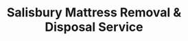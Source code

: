 ---
layout: location.njk
title: Salisbury Mattress Removal & Disposal Service
description: Professional mattress removal in Salisbury, Maryland. Next-day pickup  Licensed service for Eastern Shore's capital city with university and commercial hub convenience.
permalink: /mattress-removal/maryland/salisbury/
city: Salisbury
state: Maryland
stateSlug: maryland
tier: 2
coordinates: 
  lat: 38.3606
  lng: -75.5994
pricing:
  startingPrice: 125
  single: 125
  queen: 155
  king: 180
  boxSpring: 30
pageContent:
  heroDescription: "Professional mattress removal service in Salisbury, Maryland - capital of the Eastern Shore.  with next-day pickup for university families, regional professionals, and Delmarva Peninsula communities. Licensed service bringing urban convenience to Maryland's crossroads city."
  aboutService: "Salisbury's specialized mattress removal service, crafted for the Eastern Shore's dynamic hub character. As Maryland's largest Eastern Shore city with 33,250 residents, we serve the crossroads of Delmarva Peninsula where US Route 13 meets Route 50. From Salisbury University student housing near Camden to executive homes in Newtown Historic District, our service handles everything from semester turnovers to waterfront property transitions. Unlike basic hauling services, we're part of a nationwide program that has recycled over 1 million mattresses, delivering professional environmental solutions that match Salisbury's role as regional economic center while serving a community balancing university energy with maritime traditions."
  serviceAreasIntro: "We provide comprehensive mattress pickup services throughout Salisbury's diverse metro area, from historic districts to university neighborhoods:"
  regulationsCompliance: "As a specialized mattress removal service with over 1 million mattresses recycled nationwide, we complement Wicomico County's permit-based bulk waste system at Newland Park Landfill. While county residents can dispose of mattresses through the convenience center system with yearly household permits, our professional service eliminates permit paperwork and facility transportation. Our proven environmental program ensures 90% material recovery through certified recycling facilities, exceeding standard disposal options available through Wicomico County Solid Waste Division."
  environmentalImpact: "Every mattress we collect in Salisbury supports the Eastern Shore's environmental stewardship and the region's growing sustainability leadership. Through our certified recycling network that has processed over 1 million mattresses nationwide, we recover steel springs, foam, cotton, and wood components rather than relying on regional landfill capacity. Our service manages Salisbury's unique furniture turnover - from university housing transitions to regional business relocations - ensuring materials receive proper processing through our proven environmental program while protecting the Wicomico River watershed and Chesapeake Bay region."
  howItWorksScheduling: "University and regional business-friendly scheduling throughout Salisbury with coordination around semester schedules, commercial port operations, and the bustling pace of the Eastern Shore's primary city. We accommodate student housing logistics, historic district access needs, and the diverse expectations of a regional metropolitan center."
  howItWorksService: "Our licensed and insured team handles mattress removal from university housing, historic Victorian homes, modern suburban developments, and waterfront properties throughout Salisbury, understanding both college town dynamics and Eastern Shore professional community standards."
  howItWorksDisposal: "Your mattress joins our nationwide environmental achievement of recycling over 1 million mattresses. Unlike county landfill disposal, we ensure 90% material recovery through our certified recycling network, with components processed at specialized facilities that exceed Maryland's environmental standards while protecting the critical Chesapeake Bay watershed."
  sidebarStats:
    mattressesRemoved: "2,847"
neighborhoods: [
  {
    "name": "Downtown Plaza",
    "zipCodes": [
      "21801"
    ]
  },
  {
    "name": "Camden Historic District",
    "zipCodes": [
      "21801"
    ]
  },
  {
    "name": "Newtown Historic District",
    "zipCodes": [
      "21801"
    ]
  },
  {
    "name": "University Area",
    "zipCodes": [
      "21801"
    ]
  },
  {
    "name": "North Salisbury",
    "zipCodes": [
      "21802"
    ]
  },
  {
    "name": "Eastern Developments",
    "zipCodes": [
      "21803"
    ]
  },
  {
    "name": "South Salisbury",
    "zipCodes": [
      "21804"
    ]
  },
  {
    "name": "Mill Street District",
    "zipCodes": [
      "21801"
    ]
  },
  {
    "name": "Church Street Corridor",
    "zipCodes": [
      "21801"
    ]
  },
  {
    "name": "Riverside Drive Area",
    "zipCodes": [
      "21801"
    ]
  },
  {
    "name": "Pine Bluff",
    "zipCodes": [
      "21801"
    ]
  },
  {
    "name": "Westwood",
    "zipCodes": [
      "21801"
    ]
  },
  {
    "name": "Johnson Lake",
    "zipCodes": [
      "21804"
    ]
  },
  {
    "name": "Pemberton Drive",
    "zipCodes": [
      "21804"
    ]
  },
  {
    "name": "Beaglin Park Drive",
    "zipCodes": [
      "21804"
    ]
  }
]
zipCodes: [
  "21801",
  "21802",
  "21803",
  "21804"
]
recyclingPartners: [
  "Wicomico County Solid Waste Division",
  "Certified Mattress Recycling Network", 
  "Regional Environmental Processing Centers"
]
localRegulations: "Wicomico County operates eleven convenience centers accepting mattresses as bulky refuse with valid household permits (renewable yearly at $25). County facilities process 290 tons of daily waste through the Newland Park system. Our professional mattress removal service provides convenient door-to-door pickup that eliminates permit requirements and facility transportation while our proven program ensures maximum material recovery rather than standard landfill processing."
nearbyCities: [
  {
    "name": "Baltimore",
    "slug": "baltimore",
    "distance": 120,
    "isSuburb": false
  },
  {
    "name": "Annapolis",
    "slug": "annapolis",
    "distance": 110,
    "isSuburb": false
  }
]
reviews:
  count: 84
  featured: [
  {
    "text": "Finals week chaos = mattress pickup nightmare, right? Wrong! These guys saved my sanity when my roommate bailed and left her old mattress behind. Showed up exactly when they said they would.",
    "author": "Tyler J.",
    "neighborhood": "University Area"
  },
  {
    "text": "My husband and I have been restoring our 1890s Victorian home in Camden for three years now, and we've worked with dozens of contractors and service providers. I can honestly say this mattress removal company exceeded our expectations in every way. They arrived precisely on schedule, wore protective shoe covers without being asked, and navigated our narrow servant's staircase with the kind of care you'd expect from professional movers handling antiques. When you're dealing with irreplaceable architectural details like our original carved newel post and hand-turned balusters, you appreciate that level of attention. The crew even took time to explain their recycling process, which aligns perfectly with our commitment to sustainable restoration practices. Worth every penny for the peace of mind alone.",
    "author": "Margaret Chen-Williams",
    "neighborhood": "Camden Historic District"  
  },
  {
    "text": "Company relocation meant I needed everything handled fast. One phone call, next day pickup. Done.",
    "author": "Dave R.",
    "neighborhood": "North Salisbury"
  }
]
faqs: [
  {
    "question": "How much does mattress removal cost in Salisbury?",
    "answer": "Mattress removal in Salisbury starts at $125 for a single mattress. Two-piece sets (mattress + box spring) cost $155, and three-piece sets are $180. All pricing includes pickup, transportation, and eco-friendly recycling through our proven environmental program."
  },
  {
    "question": "Do you accommodate university schedules and student housing needs?",
    "answer": "Absolutely! We understand Salisbury's university rhythm and offer flexible scheduling around semester changes, finals weeks, and student housing transitions. We regularly serve both on-campus and off-campus student communities with reliable, professional service that works with academic schedules."
  },
  {
    "question": "What areas of Salisbury do you serve?",
    "answer": "We serve all of Salisbury including Downtown Plaza, Camden and Newtown historic districts, University area, and all residential neighborhoods. Our comprehensive service covers ZIP codes 21801, 21802, 21803, and 21804 throughout the Eastern Shore's capital city."
  },
  {
    "question": "How does your service compare to Wicomico County's disposal options?",
    "answer": "While Wicomico County provides mattress disposal through convenience centers with yearly permits, our specialized service offers door-to-door pickup without permit requirements. Plus, we ensure 90% material recovery through certified recycling facilities rather than standard landfill disposal at Newland Park."
  },
  {
    "question": "Can you handle pickup from historic district properties?",
    "answer": "Yes! Our team has extensive experience with Salisbury's historic Victorian homes in Camden and Newtown districts. We understand narrow staircases, preservation guidelines, and architectural considerations while providing professional service that respects these valuable historic properties."
  },
  {
    "question": "What happens to my mattress after pickup in Salisbury?",
    "answer": "Your mattress joins our nationwide environmental program that has successfully recycled over 1 million mattresses. Components are processed at certified recycling facilities where steel springs, foam, and cotton are recovered rather than sent to regional landfills, supporting Eastern Shore environmental stewardship."
  },
  {
    "question": "Do you offer next-day service in Salisbury?",
    "answer": "Yes! Next-day pickup is available throughout Salisbury when booked before 2 PM. Our strategic position serving the Delmarva Peninsula allows us to provide reliable, quick scheduling for both emergency needs and planned moves."
  },
  {
    "question": "Are you licensed for Maryland operations?",
    "answer": "Yes, we are fully licensed and insured to operate in Maryland and comply with all Maryland DEP and Wicomico County environmental regulations. We maintain comprehensive liability coverage and follow state waste management requirements while providing professional service standards expected in a regional hub city."
  }
]
schema: |
  {
    "@context": "https://schema.org",
    "@type": "LocalBusiness",
    "name": "A Bedder World Salisbury",
    "description": "Professional mattress removal service in Salisbury, Maryland. Licensed service for Eastern Shore's capital city with university and commercial hub convenience.",
    "url": "https://abedderworld.com/mattress-removal/maryland/salisbury/",
    "telephone": "720-263-6094",
    "address": {
      "@type": "PostalAddress",
      "addressLocality": "Salisbury",
      "addressRegion": "Maryland",
      "addressCountry": "US"
    },
    "geo": {
      "@type": "GeoCoordinates",
      "latitude": "38.3606",
      "longitude": "-75.5994"
    },
    "areaServed": {
      "@type": "City",
      "name": "Salisbury"
    },
    "priceRange": "$125-$180",
    "aggregateRating": {
      "@type": "AggregateRating",
      "ratingValue": "4.9",
      "reviewCount": "84"
    }
  }
---